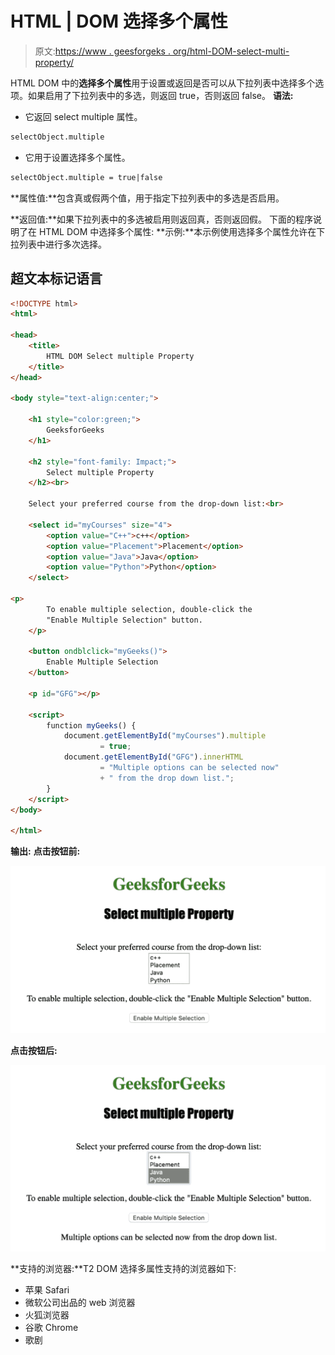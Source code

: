 # HTML | DOM 选择多个属性

> 原文:[https://www . geesforgeks . org/html-DOM-select-multi-property/](https://www.geeksforgeeks.org/html-dom-select-multiple-property/)

HTML DOM 中的**选择多个属性**用于设置或返回是否可以从下拉列表中选择多个选项。如果启用了下拉列表中的多选，则返回 true，否则返回 false。
**语法:**

*   它返回 select multiple 属性。

```html
selectObject.multiple
```

*   它用于设置选择多个属性。

```html
selectObject.multiple = true|false
```

**属性值:**包含真或假两个值，用于指定下拉列表中的多选是否启用。

**返回值:**如果下拉列表中的多选被启用则返回真，否则返回假。
下面的程序说明了在 HTML DOM 中选择多个属性:
**示例:**本示例使用选择多个属性允许在下拉列表中进行多次选择。

## 超文本标记语言

```html
<!DOCTYPE html>
<html>

<head>
    <title>
        HTML DOM Select multiple Property
    </title>
</head>

<body style="text-align:center;">

    <h1 style="color:green;">
        GeeksforGeeks
    </h1>

    <h2 style="font-family: Impact;">
        Select multiple Property
    </h2><br>

    Select your preferred course from the drop-down list:<br>

    <select id="myCourses" size="4">
        <option value="C++">c++</option>
        <option value="Placement">Placement</option>
        <option value="Java">Java</option>
        <option value="Python">Python</option>
    </select>

<p>
        To enable multiple selection, double-click the
        "Enable Multiple Selection" button.
    </p>

    <button ondblclick="myGeeks()">
        Enable Multiple Selection
    </button>

    <p id="GFG"></p>

    <script>
        function myGeeks() {
            document.getElementById("myCourses").multiple
                    = true;
            document.getElementById("GFG").innerHTML
                    = "Multiple options can be selected now"
                    + " from the drop down list.";
        }
    </script>
</body>

</html>                                                   
```

**输出:**
**点击按钮前:**

![](img/46f6a6dd1e726105df7caa533039e542.png)

**点击按钮后:**

![](img/0105ad70f66710a1afa8e6ad4ef4938e.png)

**支持的浏览器:**T2 DOM 选择多属性支持的浏览器如下:

*   苹果 Safari
*   微软公司出品的 web 浏览器
*   火狐浏览器
*   谷歌 Chrome
*   歌剧